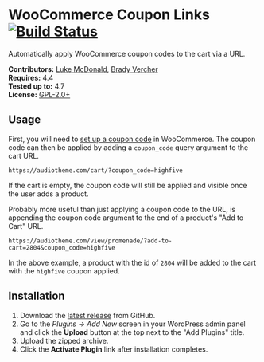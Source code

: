 # WooCommerce Coupon Links [![Build Status](https://travis-ci.org/cedaro/woocommerce-coupon-links.svg?branch=develop)](https://travis-ci.org/cedaro/woocommerce-coupon-links)

Automatically apply WooCommerce coupon codes to the cart via a URL.

__Contributors:__ [Luke McDonald](https://github.com/thelukemcdonald), [Brady Vercher](https://twitter.com/bradyvercher)  
__Requires:__ 4.4  
__Tested up to:__ 4.7  
__License:__ [GPL-2.0+](https://www.gnu.org/licenses/gpl-2.0.html)  

## Usage

First, you will need to [set up a coupon code](https://docs.woocommerce.com/document/coupon-management/) in WooCommerce. The coupon code can then be applied by adding a `coupon_code` query argument to the cart URL.

`https://audiotheme.com/cart/?coupon_code=highfive`

If the cart is empty, the coupon code will still be applied and visible once the user adds a product.

Probably more useful than just applying a coupon code to the URL, is appending the coupon code argument to the end of a product's "Add to Cart" URL.

`https://audiotheme.com/view/promenade/?add-to-cart=2804&coupon_code=highfive`

In the above example, a product with the id of `2804` will be added to the cart with the `highfive` coupon applied.

## Installation ##

1. Download the [latest release](https://github.com/cedaro/woocommerce-coupon-links/archive/master.zip) from GitHub.
2. Go to the _Plugins &rarr; Add New_ screen in your WordPress admin panel and click the __Upload__ button at the top next to the "Add Plugins" title.
3. Upload the zipped archive.
4. Click the __Activate Plugin__ link after installation completes.
